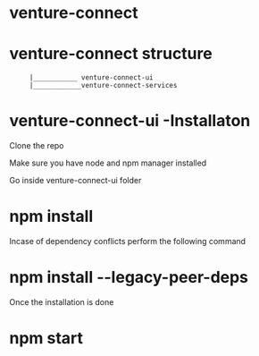# venture-connect

 
# venture-connect structure
         |___________ venture-connect-ui 
         |____________venture-connect-services 

# venture-connect-ui -Installaton

Clone the repo

Make sure you have node and npm manager installed

Go inside venture-connect-ui folder

# npm install

Incase of dependency conflicts perform the following command

# npm install --legacy-peer-deps

Once the installation is done 

 # npm start
